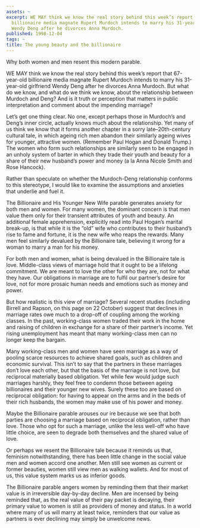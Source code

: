 ```yaml
---
assets: ~
excerpt: WE MAY think we know the real story behind this week’s report that 67-year-old
  billionaire media magnate Rupert Murdoch intends to marry his 31-year-old girlfriend
  Wendy Deng after he divorces Anna Murdoch.
published: 1998-12-04
tags: ~
title: The young beauty and the billionaire
---
```

Why both women and men resent this modern parable.

WE MAY think we know the real story behind this week’s report that
67-year-old billionaire media magnate Rupert Murdoch intends to marry
his 31-year-old girlfriend Wendy Deng after he divorces Anna Murdoch.
But what do we know, and what do we think we know, about the
relationship between Murdoch and Deng? And is it truth or perception
that matters in public interpretation and comment about the impending
marriage?

Let’s get one thing clear. No one, except perhaps those in Murdoch’s and
Deng’s inner circle, actually knows much about the relationship. Yet
many of us think we know that it forms another chapter in a sorry
late–20th-century cultural tale, in which ageing rich men abandon their
similarly ageing wives for younger, attractive women. (Remember Paul
Hogan and Donald Trump.) The women who form such relationships are
similarly seen to be engaged in an unholy system of barter in which they
trade their youth and beauty for a share of their new husband’s power
and money (a la Anna Nicole Smith and Rose Hancock).

Rather than speculate on whether the Murdoch-Deng relationship conforms
to this stereotype, I would like to examine the assumptions and
anxieties that underlie and fuel it.

The Billionaire and His Younger New Wife parable generates anxiety for
both men and women. For many women, the dominant concern is that men
value them only for their transient attributes of youth and beauty. An
additional female apprehension, explicitly read into Paul Hogan’s
marital break-up, is that while it is the “old” wife who contributes to
their husband’s rise to fame and fortune, it is the new wife who reaps
the rewards. Many men feel similarly devalued by the Billionaire tale,
believing it wrong for a woman to marry a man for his money.

For both men and women, what is being devalued in the Billionaire tale
is love. Middle-class views of marriage hold that it ought to be a
lifelong commitment. We are meant to love the other for who they are,
not for what they have. Our obligations in marriage are to fulfil our
partner’s desire for love, not for more prosaic human needs and emotions
such as money and power.

But how realistic is this view of marriage? Several recent studies
(including Birrell and Rapson, on this page on 22 October) suggest that
declines in marriage rates owe much to a drop-off of coupling among the
working classes. In the past, working-class women traded their work in
the home and raising of children in exchange for a share of their
partner’s income. Yet rising unemployment has meant that many
working-class men can no longer keep the bargain.

Many working-class men and women have seen marriage as a way of pooling
scarce resources to achieve shared goals, such as children and economic
survival. This isn’t to say that the partners in these marriages don’t
love each other, but that the basis of the marriage is not love, but
reciprocal materially based obligation. Yet while few would judge such
marriages harshly, they feel free to condemn those between ageing
billionaires and their younger new wives. Surely these too are based on
reciprocal obligation: for having to appear on the arms and in the beds
of their rich husbands, the women may make use of his power and money.

Maybe the Billionaire parable arouses our ire because we see that both
parties are choosing a marriage based on reciprocal obligation, rather
than love. Those who opt for such a marriage, unlike the less well-off
who have little choice, are seen to degrade both themselves and the
shared value of love.

Or perhaps we resent the Billionaire tale because it reminds us that,
feminism notwithstanding, there has been little change in the social
value men and women accord one another. Men still see women as current
or former beauties, women still view men as walking wallets. And for
most of us, this value system marks us as inferior goods.

The Billionaire parable angers women by reminding them that their market
value is in irreversible day-by-day decline. Men are incensed by being
reminded that, as the real value of their pay packet is decaying, their
primary value to women is still as providers of money and status. In a
world where many of us will marry at least twice, reminders that our
value as partners is ever declining may simply be unwelcome news.